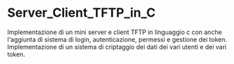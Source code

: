 # Server_Client_TFTP_in_C
Implementazione di un mini server e client TFTP in linguaggio c con anche l'aggiunta di sistema di login, autenticazione, permessi e gestione dei token. Implementazione di un sistema di criptaggio dei dati dei vari utenti e dei vari token. 
